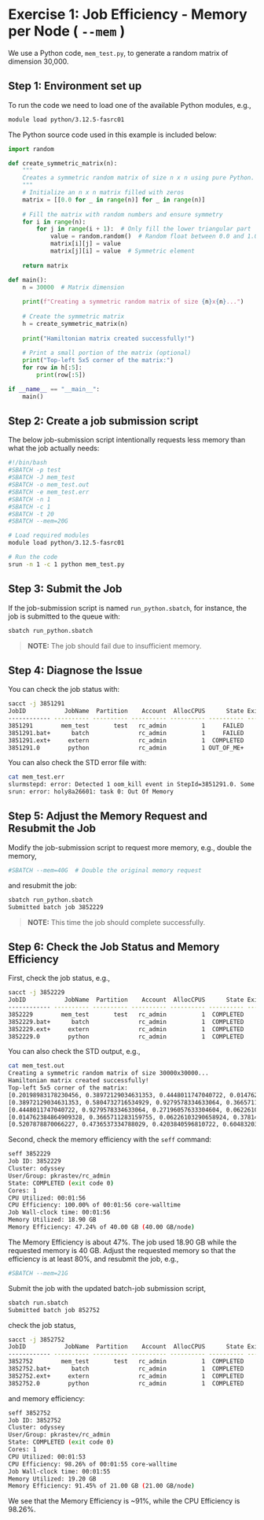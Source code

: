 

# Exercise 1: Job Efficiency - Memory per Node ( `--mem` )

We use a Python code, `mem_test.py`, to generate a random matrix of dimension 30,000.  

## Step 1: Environment set up
To run the code we need to load one of the available Python modules, e.g.,

```bash
module load python/3.12.5-fasrc01
```

 The Python source code used in this example  is included  below:

```python
import random

def create_symmetric_matrix(n):
    """
    Creates a symmetric random matrix of size n x n using pure Python.
    """
    # Initialize an n x n matrix filled with zeros
    matrix = [[0.0 for _ in range(n)] for _ in range(n)]
    
    # Fill the matrix with random numbers and ensure symmetry
    for i in range(n):
        for j in range(i + 1):  # Only fill the lower triangular part
            value = random.random()  # Random float between 0.0 and 1.0
            matrix[i][j] = value
            matrix[j][i] = value  # Symmetric element
    
    return matrix

def main():
    n = 30000  # Matrix dimension
    
    print(f"Creating a symmetric random matrix of size {n}x{n}...")
    
    # Create the symmetric matrix
    h = create_symmetric_matrix(n)
    
    print("Hamiltonian matrix created successfully!")
    
    # Print a small portion of the matrix (optional)
    print("Top-left 5x5 corner of the matrix:")
    for row in h[:5]:
        print(row[:5])

if __name__ == "__main__":
    main()
```

## Step 2: Create a job submission  script

The below job-submission script intentionally requests less memory than what the job
actually needs:

```bash
#!/bin/bash
#SBATCH -p test
#SBATCH -J mem_test
#SBATCH -o mem_test.out
#SBATCH -e mem_test.err
#SBATCH -n 1
#SBATCH -c 1
#SBATCH -t 20
#SBATCH --mem=20G 

# Load required modules
module load python/3.12.5-fasrc01 

# Run the code
srun -n 1 -c 1 python mem_test.py
```

## Step 3: Submit the Job

If the job-submission script is named `run_python.sbatch`, for instance, the job 
is submitted to the queue with:

```bash
sbatch run_python.sbatch
```
>**NOTE:** The job should fail due to insufficient memory. 

## Step 4: Diagnose the Issue

You can check the job status with:

```bash
sacct -j 3851291
JobID           JobName  Partition    Account  AllocCPUS      State ExitCode 
------------ ---------- ---------- ---------- ---------- ---------- -------- 
3851291        mem_test       test   rc_admin          1     FAILED      1:0 
3851291.bat+      batch              rc_admin          1     FAILED      1:0 
3851291.ext+     extern              rc_admin          1  COMPLETED      0:0 
3851291.0        python              rc_admin          1 OUT_OF_ME+    0:125 
```

You can also check the STD error file with:

```bash
cat mem_test.err 
slurmstepd: error: Detected 1 oom_kill event in StepId=3851291.0. Some of the step tasks have been OOM Killed.
srun: error: holy8a26601: task 0: Out Of Memory
```

## Step 5: Adjust the Memory Request and Resubmit the Job

Modify the job-submission script to request more memory, e.g., double the memory,

```bash
#SBATCH --mem=40G  # Double the original memory request 
```

and resubmit the job:

```bash
sbatch run_python.sbatch
Submitted batch job 3852229
```

>**NOTE:** This time the job should complete successfully.

## Step 6: Check the Job Status and Memory Efficiency

First, check the job status, e.g.,
```bash
sacct -j 3852229
JobID           JobName  Partition    Account  AllocCPUS      State ExitCode 
------------ ---------- ---------- ---------- ---------- ---------- -------- 
3852229        mem_test       test   rc_admin          1  COMPLETED      0:0 
3852229.bat+      batch              rc_admin          1  COMPLETED      0:0 
3852229.ext+     extern              rc_admin          1  COMPLETED      0:0 
3852229.0        python              rc_admin          1  COMPLETED      0:0 
```
You can also check the STD output, e.g.,

```bash
cat mem_test.out 
Creating a symmetric random matrix of size 30000x30000...
Hamiltonian matrix created successfully!
Top-left 5x5 corner of the matrix:
[0.20198983178230456, 0.38972129034631353, 0.4448011747040722, 0.014762384864909328, 0.5207878870066227]
[0.38972129034631353, 0.5804732716534929, 0.9279578334633064, 0.3665711283159755, 0.4736537334788029]
[0.4448011747040722, 0.9279578334633064, 0.27196057633304604, 0.06226103290658924, 0.4203840596810722]
[0.014762384864909328, 0.3665711283159755, 0.06226103290658924, 0.3781459667385185, 0.6048320364367925]
[0.5207878870066227, 0.4736537334788029, 0.4203840596810722, 0.6048320364367925, 0.8051804647208598]
```

Second, check the memory efficiency with the `seff` command:

```bash
seff 3852229
Job ID: 3852229
Cluster: odyssey
User/Group: pkrastev/rc_admin
State: COMPLETED (exit code 0)
Cores: 1
CPU Utilized: 00:01:56
CPU Efficiency: 100.00% of 00:01:56 core-walltime
Job Wall-clock time: 00:01:56
Memory Utilized: 18.90 GB
Memory Efficiency: 47.24% of 40.00 GB (40.00 GB/node)
```

The Memory Efficiency is about 47%. The job used 18.90 GB while the requested memory 
is 40 GB. Adjust the requested memory so that the efficiency
is at least 80%, and resubmit the job, e.g.,

```bash
#SBATCH --mem=21G
```

Submit the job with the updated batch-job submission script,

```bash
sbatch run.sbatch
Submitted batch job 852752
```

check the job status,

```bash
sacct -j 3852752
JobID           JobName  Partition    Account  AllocCPUS      State ExitCode 
------------ ---------- ---------- ---------- ---------- ---------- -------- 
3852752        mem_test       test   rc_admin          1  COMPLETED      0:0 
3852752.bat+      batch              rc_admin          1  COMPLETED      0:0 
3852752.ext+     extern              rc_admin          1  COMPLETED      0:0 
3852752.0        python              rc_admin          1  COMPLETED      0:0 
```

and memory efficiency:

```bash
seff 3852752
Job ID: 3852752
Cluster: odyssey
User/Group: pkrastev/rc_admin
State: COMPLETED (exit code 0)
Cores: 1
CPU Utilized: 00:01:53
CPU Efficiency: 98.26% of 00:01:55 core-walltime
Job Wall-clock time: 00:01:55
Memory Utilized: 19.20 GB
Memory Efficiency: 91.45% of 21.00 GB (21.00 GB/node)
```

We see that the Memory Efficiency is ~91%, while the CPU Efficiency is 98.26%.